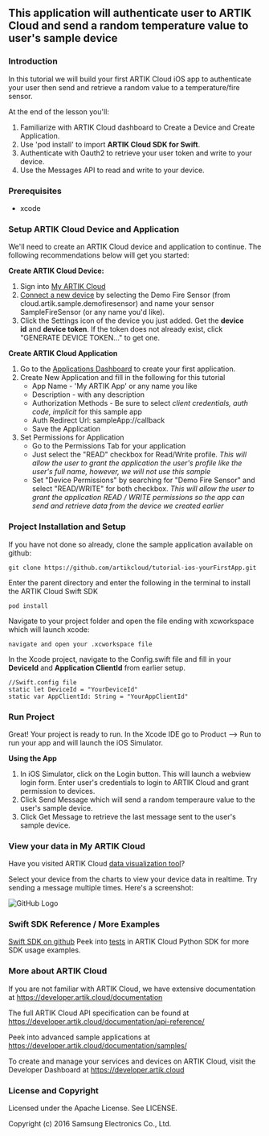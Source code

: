 ## This application will authenticate user to ARTIK Cloud and send a random temperature value to user's sample device

### **Introduction**

In this tutorial we will build your first ARTIK Cloud iOS app to authenticate your user then send and retrieve a random value to a temperature/fire sensor.

At the end of the lesson you'll:

1. Familiarize with ARTIK Cloud dashboard to Create a Device and Create Application.
2. Use 'pod install' to import **ARTIK Cloud SDK for Swift**.
3. Authenticate with Oauth2 to retrieve your user token and write to your device.
4. Use the Messages API to read and write to your device.

### **Prerequisites**

- xcode

### **Setup ARTIK Cloud Device and Application**

We'll need to create an ARTIK Cloud device and application to continue.   The following recommendations below will get you started:

**Create ARTIK Cloud Device:**

1. Sign into [My ARTIK Cloud](https://artik.cloud/)
2. [Connect a new device]("https://artik.cloud/my/devices") by selecting the Demo Fire Sensor (from cloud.artik.sample.demofiresensor) and name your sensor SampleFireSensor (or any name you'd like).
3. Click the Settings icon of the device you just added. Get the **device id** and **device token**. If the token does not already exist, click "GENERATE DEVICE TOKEN…" to get one.  

**Create ARTIK Cloud Application**

1. Go to the [Applications Dashboard](https://developer.artik.cloud/) to create your first application.
2. Create New Application and fill in the following for this tutorial
   - App Name - 'My ARTIK App' or any name you like
   - Description - with any description
   - Authorization Methods - Be sure to select *client credentials, auth code, implicit* for this sample app
   - Auth Redirect Url: sampleApp://callback
   - Save the Application
3. Set Permissions for Application
   - Go to the Permissions Tab for your application
   - Just select the "READ" checkbox for Read/Write profile.  *This will allow the user to grant the application the user's profile like the user's full name, however, we will not use this sample*
   - Set "Device Permissions" by searching for "Demo Fire Sensor" and select "READ/WRITE" for both checkbox.   *This will allow the user to grant the application READ / WRITE permissions so the app can send and retrieve data from the device we created earlier*

### **Project Installation and Setup**

If you have not done so already, clone the sample application available on github:

```
git clone https://github.com/artikcloud/tutorial-ios-yourFirstApp.git
```

Enter the parent directory and enter the following in the terminal to install the ARTIK Cloud Swift SDK

```
pod install
```

Navigate to your project folder and open the file ending with xcworkspace which will launch xcode: 

```
navigate and open your .xcworkspace file
```

In the Xcode project, navigate to the Config.swift file and fill in your **DeviceId** and **Application ClientId** from earlier setup.

```
//Swift.config file
static let DeviceId = "YourDeviceId"
static var AppClientId: String = "YourAppClientId"
```

### **Run Project**

Great!  Your project is ready to run.   In the Xcode IDE go to Product —> Run to run your app and will launch the iOS Simulator.

**Using the App**

1. In iOS Simulator, click on the Login button.   This will launch a webview login form.  Enter user's credentials to login to ARTIK Cloud and grant permission to devices.
2. Click Send Message which will send a random temperaure value to the user's sample device.
3. Click Get Message to retrieve the last message sent to the user's sample device.

### View your data in My ARTIK Cloud

Have you visited ARTIK Cloud [data visualization tool](https://artik.cloud/my/data)?

Select your device from the charts to view your device data in realtime.   Try sending a message multiple times.  Here's a screenshot:

![GitHub Logo](./img/screenshot-firesensor-datachart.png)

### Swift SDK Reference / More Examples

[Swift SDK on github](https://github.com/artikcloud/artikcloud-swift)
Peek into [tests](https://github.com/artikcloud/artikcloud-swift/tree/master/ArtikCloudTests/ArtikCloudClientTests) in ARTIK Cloud Python SDK for more SDK usage examples.

### More about ARTIK Cloud

If you are not familiar with ARTIK Cloud, we have extensive documentation at https://developer.artik.cloud/documentation

The full ARTIK Cloud API specification can be found at https://developer.artik.cloud/documentation/api-reference/

Peek into advanced sample applications at https://developer.artik.cloud/documentation/samples/

To create and manage your services and devices on ARTIK Cloud, visit the Developer Dashboard at https://developer.artik.cloud

### License and Copyright

Licensed under the Apache License. See LICENSE.

Copyright (c) 2016 Samsung Electronics Co., Ltd. 

